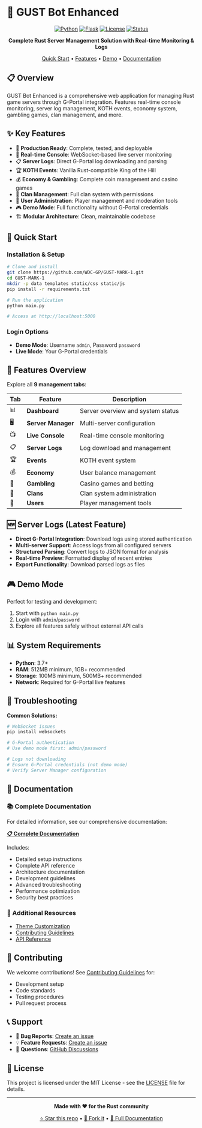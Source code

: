 # 🚀 GUST Bot Enhanced

<div align="center">

[![Python](https://img.shields.io/badge/Python-3.7+-blue.svg)](https://python.org)
[![Flask](https://img.shields.io/badge/Flask-2.3.3-green.svg)](https://flask.palletsprojects.com)
[![License](https://img.shields.io/badge/License-MIT-yellow.svg)](LICENSE)
[![Status](https://img.shields.io/badge/Status-Production%20Ready-brightgreen.svg)]()

**Complete Rust Server Management Solution with Real-time Monitoring & Logs**

[Quick Start](#-quick-start) • [Features](#-features) • [Demo](#-demo) • [Documentation](DOCUMENTATION.md)

</div>

## 📋 Overview

GUST Bot Enhanced is a comprehensive web application for managing Rust game servers through G-Portal integration. Features real-time console monitoring, server log management, KOTH events, economy system, gambling games, clan management, and more.

## ✨ Key Features

- 🎯 **Production Ready**: Complete, tested, and deployable
- 🔌 **Real-time Console**: WebSocket-based live server monitoring  
- 📋 **Server Logs**: Direct G-Portal log downloading and parsing
- 🏆 **KOTH Events**: Vanilla Rust-compatible King of the Hill
- 💰 **Economy & Gambling**: Complete coin management and casino games
- 👥 **Clan Management**: Full clan system with permissions
- 🔧 **User Administration**: Player management and moderation tools
- 🎮 **Demo Mode**: Full functionality without G-Portal credentials
- 🏗️ **Modular Architecture**: Clean, maintainable codebase

## 🚀 Quick Start

### Installation & Setup
```bash
# Clone and install
git clone https://github.com/WDC-GP/GUST-MARK-1.git
cd GUST-MARK-1
mkdir -p data templates static/css static/js
pip install -r requirements.txt

# Run the application
python main.py

# Access at http://localhost:5000
```

### Login Options
- **Demo Mode**: Username `admin`, Password `password`
- **Live Mode**: Your G-Portal credentials

## 🎯 Features Overview

Explore all **9 management tabs**:

| Tab | Feature | Description |
|-----|---------|-------------|
| 📊 | **Dashboard** | Server overview and system status |
| 🖥️ | **Server Manager** | Multi-server configuration |
| 📺 | **Live Console** | Real-time console monitoring |
| 📋 | **Server Logs** | Log download and management |
| 🏆 | **Events** | KOTH event system |
| 💰 | **Economy** | User balance management |
| 🎰 | **Gambling** | Casino games and betting |
| 👥 | **Clans** | Clan system administration |
| 🔧 | **Users** | Player management tools |

## 🆕 Server Logs (Latest Feature)

- **Direct G-Portal Integration**: Download logs using stored authentication
- **Multi-server Support**: Access logs from all configured servers
- **Structured Parsing**: Convert logs to JSON format for analysis
- **Real-time Preview**: Formatted display of recent entries
- **Export Functionality**: Download parsed logs as files

## 🎮 Demo Mode

Perfect for testing and development:
1. Start with `python main.py`
2. Login with `admin`/`password`  
3. Explore all features safely without external API calls

## 📊 System Requirements

- **Python**: 3.7+
- **RAM**: 512MB minimum, 1GB+ recommended
- **Storage**: 100MB minimum, 500MB+ recommended
- **Network**: Required for G-Portal live features

## 🐛 Troubleshooting

**Common Solutions:**
```bash
# WebSocket issues
pip install websockets

# G-Portal authentication
# Use demo mode first: admin/password

# Logs not downloading
# Ensure G-Portal credentials (not demo mode)
# Verify Server Manager configuration
```

## 📖 Documentation

### 📚 Complete Documentation
For detailed information, see our comprehensive documentation:

**[📋 Complete Documentation](DOCUMENTATION.md)**

Includes:
- Detailed setup instructions
- Complete API reference  
- Architecture documentation
- Development guidelines
- Advanced troubleshooting
- Performance optimization
- Security best practices

### 🎨 Additional Resources
- [Theme Customization](THEME_QUICK_REF.md)
- [Contributing Guidelines](CONTRIBUTING.md)
- [API Reference](API_REFERENCE.md)

## 🤝 Contributing

We welcome contributions! See [Contributing Guidelines](CONTRIBUTING.md) for:
- Development setup
- Code standards
- Testing procedures
- Pull request process

## 📞 Support

- 🐛 **Bug Reports**: [Create an issue](https://github.com/WDC-GP/GUST-MARK-1/issues)
- 💡 **Feature Requests**: [Create an issue](https://github.com/WDC-GP/GUST-MARK-1/issues)
- 💬 **Questions**: [GitHub Discussions](https://github.com/WDC-GP/GUST-MARK-1/discussions)

## 📜 License

This project is licensed under the MIT License - see the [LICENSE](LICENSE) file for details.

---

<div align="center">

**Made with ❤️ for the Rust community**

[⭐ Star this repo](https://github.com/WDC-GP/GUST-MARK-1) • [🍴 Fork it](https://github.com/WDC-GP/GUST-MARK-1/fork) • [📖 Full Documentation](DOCUMENTATION.md)

</div>